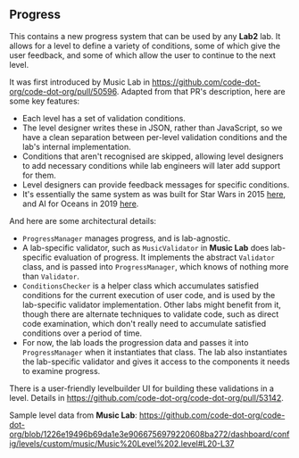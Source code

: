 ## Progress

This contains a new progress system that can be used by any **Lab2** lab.  It allows for a level to define a variety of conditions, some of which give the user feedback, and some of which allow the user to continue to the next level.

It was first introduced by Music Lab in https://github.com/code-dot-org/code-dot-org/pull/50596.  Adapted from that PR's description, here are some key features:

- Each level has a set of validation conditions.
- The level designer writes these in JSON, rather than JavaScript, so we have a clean separation between per-level validation conditions and the lab's internal implementation.
- Conditions that aren't recognised are skipped, allowing level designers to add necessary conditions while lab engineers will later add support for them.
- Level designers can provide feedback messages for specific conditions.
- It's essentially the same system as was built for Star Wars in 2015 [here](https://github.com/code-dot-org/code-dot-org/blob/1003ddc2281b4bed5a1d4473c2e4104bafc476f8/apps/src/studio/levels.js#L3261-L3290), and AI for Oceans in 2019 [here](https://github.com/code-dot-org/ml-activities/blob/51eedd101c4fe645a82d7d06bb4dfdc62003e023/src/oceans/models/guide.js).

And here are some architectural details:

- `ProgressManager` manages progress, and is lab-agnostic.
- A lab-specific validator, such as `MusicValidator` in **Music Lab** does lab-specific evaluation of progress. It implements the abstract `Validator` class, and is passed into `ProgressManager`, which knows of nothing more than `Validator`.
- `ConditionsChecker` is a helper class which accumulates satisfied conditions for the current execution of user code, and is used by the lab-specific validator implementation. Other labs might benefit from it, though there are alternate techniques to validate code, such as direct code examination, which don't really need to accumulate satisfied conditions over a period of time.
- For now, the lab loads the progression data and passes it into `ProgressManager` when it instantiates that class. The lab also instantiates the lab-specific validator and gives it access to the components it needs to examine progress.

There is a user-friendly levelbuilder UI for building these validations in a level.  Details in https://github.com/code-dot-org/code-dot-org/pull/53142.

Sample level data from **Music Lab**:
https://github.com/code-dot-org/code-dot-org/blob/1226e19496b69da1e3e9066756979220608ba272/dashboard/config/levels/custom/music/Music%20Level%202.level#L20-L37
